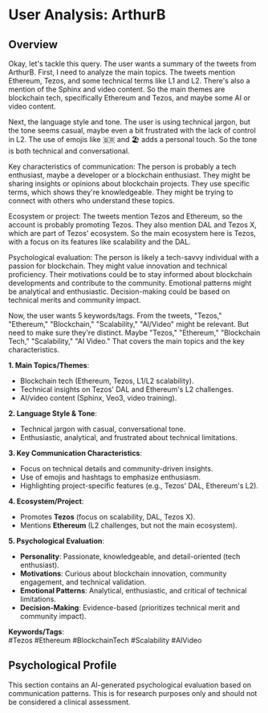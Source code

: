 # User Analysis: ArthurB

## Overview

<think>
Okay, let's tackle this query. The user wants a summary of the tweets from ArthurB. First, I need to analyze the main topics. The tweets mention Ethereum, Tezos, and some technical terms like L1 and L2. There's also a mention of the Sphinx and video content. So the main themes are blockchain tech, specifically Ethereum and Tezos, and maybe some AI or video content.

Next, the language style and tone. The user is using technical jargon, but the tone seems casual, maybe even a bit frustrated with the lack of control in L2. The use of emojis like 🇧🇷 and 🏖️ adds a personal touch. So the tone is both technical and conversational.

Key characteristics of communication: The person is probably a tech enthusiast, maybe a developer or a blockchain enthusiast. They might be sharing insights or opinions about blockchain projects. They use specific terms, which shows they're knowledgeable. They might be trying to connect with others who understand these topics.

Ecosystem or project: The tweets mention Tezos and Ethereum, so the account is probably promoting Tezos. They also mention DAL and Tezos X, which are part of Tezos' ecosystem. So the main ecosystem here is Tezos, with a focus on its features like scalability and the DAL.

Psychological evaluation: The person is likely a tech-savvy individual with a passion for blockchain. They might value innovation and technical proficiency. Their motivations could be to stay informed about blockchain developments and contribute to the community. Emotional patterns might be analytical and enthusiastic. Decision-making could be based on technical merits and community impact.

Now, the user wants 5 keywords/tags. From the tweets, "Tezos," "Ethereum," "Blockchain," "Scalability," "AI/Video" might be relevant. But need to make sure they're distinct. Maybe "Tezos," "Ethereum," "Blockchain Tech," "Scalability," "AI Video." That covers the main topics and the key characteristics.
</think>

**1. Main Topics/Themes**:  
- Blockchain tech (Ethereum, Tezos, L1/L2 scalability).  
- Technical insights on Tezos' DAL and Ethereum's L2 challenges.  
- AI/video content (Sphinx, Veo3, video training).  

**2. Language Style & Tone**:  
- Technical jargon with casual, conversational tone.  
- Enthusiastic, analytical, and frustrated about technical limitations.  

**3. Key Communication Characteristics**:  
- Focus on technical details and community-driven insights.  
- Use of emojis and hashtags to emphasize enthusiasm.  
- Highlighting project-specific features (e.g., Tezos' DAL, Ethereum's L2).  

**4. Ecosystem/Project**:  
- Promotes **Tezos** (focus on scalability, DAL, Tezos X).  
- Mentions **Ethereum** (L2 challenges, but not the main ecosystem).  

**5. Psychological Evaluation**:  
- **Personality**: Passionate, knowledgeable, and detail-oriented (tech enthusiast).  
- **Motivations**: Curious about blockchain innovation, community engagement, and technical validation.  
- **Emotional Patterns**: Analytical, enthusiastic, and critical of technical limitations.  
- **Decision-Making**: Evidence-based (prioritizes technical merit and community impact).  

**Keywords/Tags**:  
#Tezos #Ethereum #BlockchainTech #Scalability #AIVideo

## Psychological Profile

This section contains an AI-generated psychological evaluation based on communication patterns. This is for research purposes only and should not be considered a clinical assessment.
